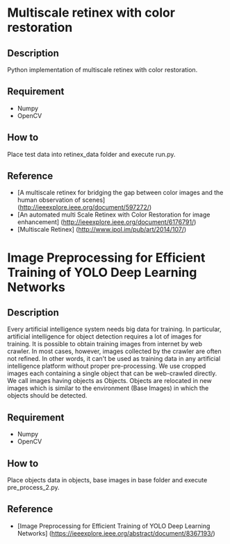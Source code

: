 # Multiscale retinex with color restoration

## Description
Python implementation of multiscale retinex with color restoration.

## Requirement
* Numpy
* OpenCV

## How to
Place test data into retinex_data folder and execute run.py.

## Reference
* [A multiscale retinex for bridging the gap between color images and the human observation of scenes] (http://ieeexplore.ieee.org/document/597272/)
* [An automated multi Scale Retinex with Color Restoration for image enhancement] (http://ieeexplore.ieee.org/document/6176791/)
* [Multiscale Retinex] (http://www.ipol.im/pub/art/2014/107/)


# Image Preprocessing for Efficient Training of YOLO Deep Learning Networks

## Description
Every artificial intelligence system needs big data for training. In particular, artificial intelligence for object detection requires a lot of images for training. It is possible to obtain training images from internet by web crawler. In most cases, however, images collected by the crawler are often not refined. In other words, it can't be used as training data in any artificial intelligence platform without proper pre-processing. We use cropped images each containing a single object that can be web-crawled directly. We call images having objects as Objects. Objects are relocated in new images which is similar to the environment (Base Images) in which the objects should be detected.

## Requirement
* Numpy
* OpenCV

## How to
Place objects data in objects, base images in base folder and execute pre_process_2.py.

## Reference
* [Image Preprocessing for Efficient Training of YOLO Deep Learning Networks] (https://ieeexplore.ieee.org/abstract/document/8367193/)
